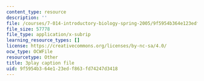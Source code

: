 ```yaml
---
content_type: resource
description: ''
file: /courses/7-014-introductory-biology-spring-2005/9f5954b364e123edf863fd74247d3418_fQKMD2iFe5w.srt
file_size: 57778
file_type: application/x-subrip
learning_resource_types: []
license: https://creativecommons.org/licenses/by-nc-sa/4.0/
ocw_type: OCWFile
resourcetype: Other
title: 3play caption file
uid: 9f5954b3-64e1-23ed-f863-fd74247d3418
---
```

